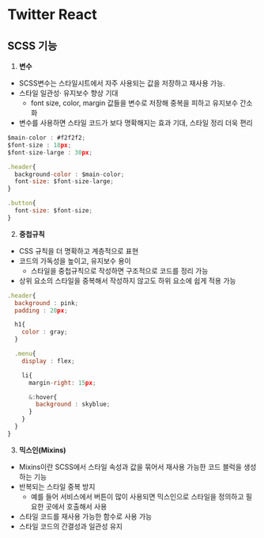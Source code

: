 # Twitter React

## SCSS 기능

1. **변수**

- SCSS변수는 스타일시트에서 자주 사용되는 값을 저장하고 재사용 가능.
- 스타일 일관성· 유지보수 향상 기대
  - font size, color, margin 값들을 변수로 저장해 중복을 피하고 유지보수 간소화
- 변수를 사용하면 스타일 코드가 보다 명확해지는 효과 기대, 스타일 정리 더욱 편리

```js
$main-color : #f2f2f2;
$font-size : 18px;
$font-size-large : 30px;

.header{
  background-color : $main-color;
  font-size: $font-size-large;
}

.button{
  font-size: $font-size;
}
```

2. **중첩규칙**

- CSS 규칙을 더 명확하고 계층적으로 표현
- 코드의 가독성을 높이고, 유지보수 용이
  - 스타일을 중첩규칙으로 작성하면 구조적으로 코드를 정리 가능
- 상위 요소의 스타일을 중복해서 작성하지 않고도 하위 요소에 쉽게 적용 가능

```js
.header{
  background : pink;
  padding : 20px;

  h1{
    color : gray;
  }

  .menu{
    display : flex;

    li{
      margin-right: 15px;

      &:hover{
        background : skyblue;
      }
    }
  }
}
```

3. **믹스인(Mixins)**

- Mixins이란 SCSS에서 스타일 속성과 값을 묶어서 재사용 가능한 코드 블럭을 생성하는 기능
- 반복되는 스타일 중복 방지
  - 예를 들어 서비스에서 버튼이 많이 사용되면 믹스인으로 스타일을 정의하고 필요한 곳에서 호출해서 사용
- 스타일 코드를 재사용 가능한 함수로 사용 가능
- 스타일 코드의 간결성과 일관성 유지

```js

```
